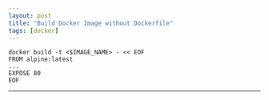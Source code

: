 ```yaml
---
layout: post
title: "Build Docker Image without Dockerfile"
tags: [docker]
---
```


```
docker build -t <$IMAGE_NAME> - << EOF
FROM alpine:latest
...
EXPOSE 80
EOF
```

---
